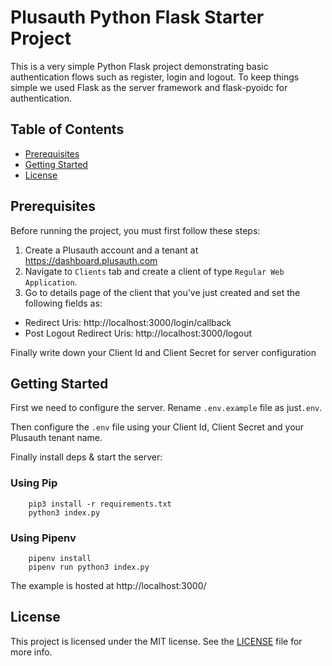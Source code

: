 # Plusauth Python Flask Starter Project

This is a very simple Python Flask project demonstrating basic authentication flows such as register, login and logout. To keep things simple we used Flask as the server framework and flask-pyoidc for authentication.

## Table of Contents

- [Prerequisites](#prerequisites)
- [Getting Started](#getting-started)
- [License](#license)

## Prerequisites

Before running the project, you must first follow these steps:

1. Create a Plusauth account and a tenant at https://dashboard.plusauth.com
2. Navigate to `Clients` tab and create a client of type `Regular Web Application`.
3. Go to details page of the client that you've just created and set the following fields as:

- Redirect Uris: http://localhost:3000/login/callback
- Post Logout Redirect Uris: http://localhost:3000/logout

Finally write down your Client Id and Client Secret for server configuration

## Getting Started

First we need to configure the server. Rename `.env.example` file as just`.env`.

Then configure the `.env` file using your Client Id, Client Secret and your Plusauth tenant name.

Finally install deps & start the server:

### Using Pip

        pip3 install -r requirements.txt
        python3 index.py

### Using Pipenv

        pipenv install
        pipenv run python3 index.py

The example is hosted at http://localhost:3000/

## License

This project is licensed under the MIT license. See the [LICENSE](LICENSE) file for more info.
